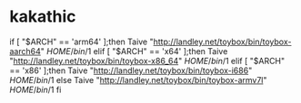 # kakathic
if [ "$ARCH" == 'arm64' ];then
Taive "http://landley.net/toybox/bin/toybox-aarch64" $HOME/bin/$1
elif [ "$ARCH" == 'x64' ];then
Taive "http://landley.net/toybox/bin/toybox-x86_64" $HOME/bin/$1
elif [ "$ARCH" == 'x86' ];then
Taive "http://landley.net/toybox/bin/toybox-i686" $HOME/bin/$1
else
Taive "http://landley.net/toybox/bin/toybox-armv7l" $HOME/bin/$1
fi



